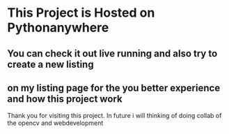 # This Project is Hosted on Pythonanywhere
## You can check it out live running and also try to create a new listing
## on my listing page for the you better experience and how this project work


Thank you for visiting this project.
In future i will thinking of doing collab
of the opencv and webdevelopment
